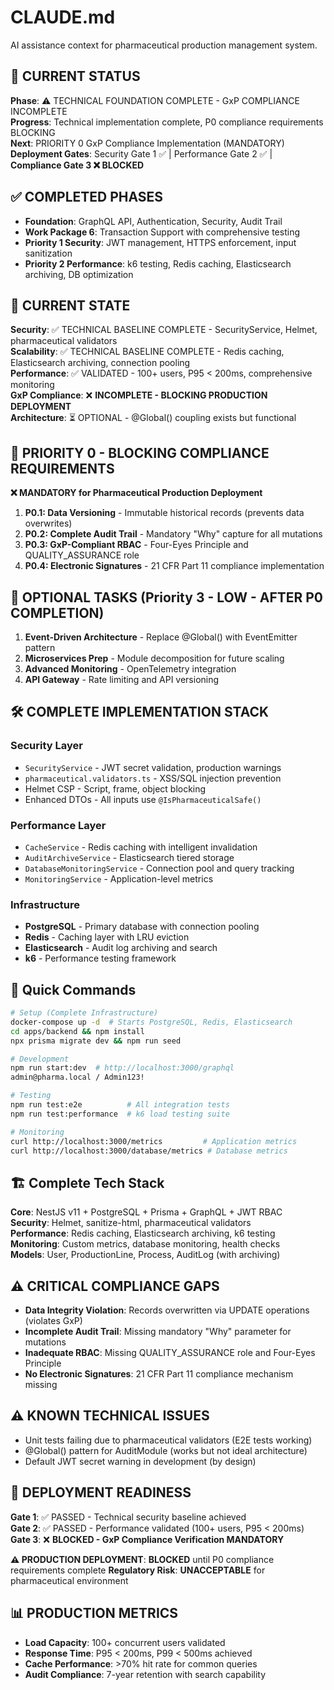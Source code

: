 # CLAUDE.md

AI assistance context for pharmaceutical production management system.

## 🎯 CURRENT STATUS
**Phase**: ⚠️ TECHNICAL FOUNDATION COMPLETE - GxP COMPLIANCE INCOMPLETE  
**Progress**: Technical implementation complete, P0 compliance requirements BLOCKING  
**Next**: PRIORITY 0 GxP Compliance Implementation (MANDATORY)  
**Deployment Gates**: Security Gate 1 ✅ | Performance Gate 2 ✅ | **Compliance Gate 3 ❌ BLOCKED**

## ✅ COMPLETED PHASES
- **Foundation**: GraphQL API, Authentication, Security, Audit Trail
- **Work Package 6**: Transaction Support with comprehensive testing  
- **Priority 1 Security**: JWT management, HTTPS enforcement, input sanitization
- **Priority 2 Performance**: k6 testing, Redis caching, Elasticsearch archiving, DB optimization

## 🚨 CURRENT STATE
**Security**: ✅ TECHNICAL BASELINE COMPLETE - SecurityService, Helmet, pharmaceutical validators  
**Scalability**: ✅ TECHNICAL BASELINE COMPLETE - Redis caching, Elasticsearch archiving, connection pooling  
**Performance**: ✅ VALIDATED - 100+ users, P95 < 200ms, comprehensive monitoring  
**GxP Compliance**: ❌ **INCOMPLETE - BLOCKING PRODUCTION DEPLOYMENT**  
**Architecture**: ⏳ OPTIONAL - @Global() coupling exists but functional

## 🚨 PRIORITY 0 - BLOCKING COMPLIANCE REQUIREMENTS
**❌ MANDATORY for Pharmaceutical Production Deployment**

1. **P0.1: Data Versioning** - Immutable historical records (prevents data overwrites)
2. **P0.2: Complete Audit Trail** - Mandatory "Why" capture for all mutations  
3. **P0.3: GxP-Compliant RBAC** - Four-Eyes Principle and QUALITY_ASSURANCE role
4. **P0.4: Electronic Signatures** - 21 CFR Part 11 compliance implementation

## 🔄 OPTIONAL TASKS (Priority 3 - LOW - AFTER P0 COMPLETION)
1. **Event-Driven Architecture** - Replace @Global() with EventEmitter pattern
2. **Microservices Prep** - Module decomposition for future scaling
3. **Advanced Monitoring** - OpenTelemetry integration
4. **API Gateway** - Rate limiting and API versioning

## 🛠️ COMPLETE IMPLEMENTATION STACK
### Security Layer
- `SecurityService` - JWT secret validation, production warnings
- `pharmaceutical.validators.ts` - XSS/SQL injection prevention
- Helmet CSP - Script, frame, object blocking
- Enhanced DTOs - All inputs use `@IsPharmaceuticalSafe()`

### Performance Layer
- `CacheService` - Redis caching with intelligent invalidation
- `AuditArchiveService` - Elasticsearch tiered storage
- `DatabaseMonitoringService` - Connection pool and query tracking
- `MonitoringService` - Application-level metrics

### Infrastructure
- **PostgreSQL** - Primary database with connection pooling
- **Redis** - Caching layer with LRU eviction
- **Elasticsearch** - Audit log archiving and search
- **k6** - Performance testing framework

## 🚀 Quick Commands
```bash
# Setup (Complete Infrastructure)
docker-compose up -d  # Starts PostgreSQL, Redis, Elasticsearch
cd apps/backend && npm install
npx prisma migrate dev && npm run seed

# Development  
npm run start:dev  # http://localhost:3000/graphql
admin@pharma.local / Admin123!

# Testing
npm run test:e2e          # All integration tests
npm run test:performance  # k6 load testing suite

# Monitoring
curl http://localhost:3000/metrics         # Application metrics
curl http://localhost:3000/database/metrics # Database metrics
```

## 🏗️ Complete Tech Stack
**Core**: NestJS v11 + PostgreSQL + Prisma + GraphQL + JWT RBAC  
**Security**: Helmet, sanitize-html, pharmaceutical validators  
**Performance**: Redis caching, Elasticsearch archiving, k6 testing  
**Monitoring**: Custom metrics, database monitoring, health checks  
**Models**: User, ProductionLine, Process, AuditLog (with archiving)

## ⚠️ CRITICAL COMPLIANCE GAPS
- **Data Integrity Violation**: Records overwritten via UPDATE operations (violates GxP)
- **Incomplete Audit Trail**: Missing mandatory "Why" parameter for mutations
- **Inadequate RBAC**: Missing QUALITY_ASSURANCE role and Four-Eyes Principle
- **No Electronic Signatures**: 21 CFR Part 11 compliance mechanism missing

## ⚠️ KNOWN TECHNICAL ISSUES
- Unit tests failing due to pharmaceutical validators (E2E tests working)
- @Global() pattern for AuditModule (works but not ideal architecture)
- Default JWT secret warning in development (by design)

## 🎯 DEPLOYMENT READINESS
**Gate 1**: ✅ PASSED - Technical security baseline achieved  
**Gate 2**: ✅ PASSED - Performance validated (100+ users, P95 < 200ms)  
**Gate 3**: ❌ **BLOCKED - GxP Compliance Verification MANDATORY**

**⚠️ PRODUCTION DEPLOYMENT**: **BLOCKED** until P0 compliance requirements complete
**Regulatory Risk**: **UNACCEPTABLE** for pharmaceutical environment

## 📊 PRODUCTION METRICS
- **Load Capacity**: 100+ concurrent users validated
- **Response Time**: P95 < 200ms, P99 < 500ms achieved
- **Cache Performance**: >70% hit rate for common queries
- **Audit Compliance**: 7-year retention with search capability